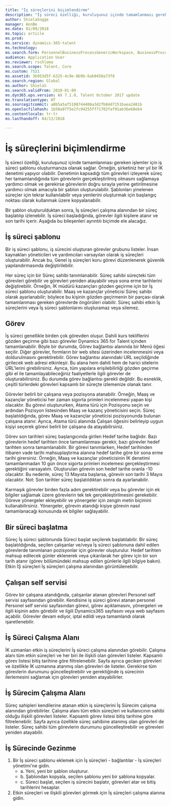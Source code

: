 ```yaml
---
title: "İş süreçlerini biçimlendirme"
description: "İş süreci özelliği, kuruluşunuz içinde tamamlanması gereken işlemler için iş süreci şablonu oluşturmanıza olanak sağlar."
author: ShielaSogge
manager: AnnBe
ms.date: 01/09/2018
ms.topic: article
ms.prod: 
ms.service: dynamics-365-talent
ms.technology: 
ms.search.form: PersonnelBusinessProcessGenericWorkspace, BusinessProcessGenericTemplateListpage, BusinessProcessGenericMyTemplates, BusinessProcessGroupAssignment
audience: Application User
ms.reviewer: rschloma
ms.search.scope: Talent, Core
ms.custom: 7521
ms.assetid: 3b953d5f-6325-4c9e-8b9b-6ab0458a73f8
ms.search.region: Global
ms.author: ShielaS
ms.search.validFrom: 2018-01-09
ms.dyn365.ops.version: AX 7.1.0, Talent October 2017 update
ms.translationtype: HT
ms.sourcegitcommit: a8b5a5af5108744406a3d2fb84d7151baea2481b
ms.openlocfilehash: 1b50a97f5e2fc94255ff71702faf91ab36e68eb4
ms.contentlocale: tr-tr
ms.lasthandoff: 04/13/2018

---
```

# <a name="formalize-business-processes"></a>İş süreçlerini biçimlendirme
İş süreci özelliği, kuruluşunuz içinde tamamlanması gereken işlemler için iş süreci şablonu oluşturmanıza olanak sağlar. Örneğin, şirketiniz her yıl bir İK denetimi yapıyor olabilir. Denetimin kapsadığı tüm görevleri izleyerek süreç her tamamlandığında tüm görevlerin gerçekleştirilmiş olmasını sağlamaya yardımcı olmak ve gerekirse görevlerin doğru sırayla yerine getirilmesine yardımcı olmak amacıyla bir şablon oluşturulabilir. Şablonları yinelenen süreçler için tekrar kullanılabilir veya yenilerini oluşturmak için başlangıç noktası olarak kullanmak üzere kopyalanabilir.

Bir şablon oluşturulduktan sonra, İş süreçleri çalışma alanından bir süreç başlatılıp izlenebilir.  İş süreci başladığında, görevler ilgili kişilere atanır ve son tarihi içerir. Aşağıda bu bileşenleri ayrıntılı biçimde ele alacağız.

## <a name="business-process-template"></a>İş süreci şablonu
Bir iş süreci şablonu, iş sürecini oluşturan görevler grubunu listeler. İnsan kaynakları yöneticileri ve yardımcıları varsayılan olarak iş süreçleri oluşturabilir.  Ancak bu, Genel iş süreçleri koru görevi düzenlenerek güvenlik yapılandırmasında değiştirilebilir.

Her süreç için bir Süreç sahibi tanımlanabilir. Süreç sahibi süreçteki tüm görevleri görebilir ve görevleri yeniden atayabilir veya sona erme tarihlerini değiştirebilir.  Örneğin, İK müdürü kazançları gözden geçirme için bir İş süreci şablonu oluşturabilir.  Maaş ve kazançlar yöneticisi Süreç sahibi olarak ayarlanabilir; böylece bu kişinin gözden geçirmenin bir parçası olarak tamamlanması gereken görevlerde öngörüleri olabilir.  Süreç sahibi etkin İş süreçlerini veya İş süreci şablonlarını oluşturamaz veya silemez.

## <a name="task"></a>Görev
İş süreci genellikle birden çok görevden oluşur. Dahili kurs tekliflerini gözden geçirme gibi bazı görevler Dynamics 365 for Talent içinden tamamlanabilir. Böyle bir durumda, Görev bağlantısı alanında bir Menü öğesi seçilir. Diğer görevler, formların bir web sitesi üzerinden incelenmesini veya doldurulmasını gerektirebilir. Görev bağlantısı alanındaki URL seçildiğinde girilecek web adresi etkinleşir. Bu alana hem dahili hem de harici sitelerin URL'lerini girebilirsiniz. Ayrıca, tüm yapılara erişilebilirliği gözden geçirme gibi el ile tamamlayabileceğiniz faaliyetlerle ilgili görevler de oluşturabilirsiniz. Bu durumda görev bağlantısı gerekli değildir. Bu esneklik, çeşitli türlerdeki görevleri kapsamlı bir süreçte izlemenize olanak tanır.

Görevler belirli bir çalışana veya pozisyona atanabilir. Örneğin, Maaş ve kazançlar yöneticisi her zaman sigorta primleri incelenmesi yapan kişi olacaktır.   Bu görevi oluştururken, Atama türü için Pozisyonu seçin ve ardından Pozisyon listesinden Maaş ve kazanç yöneticisini seçin. Süreç başlatıldığında, görev Maaş ve kazançlar yöneticisi pozisyonunda bulunan çalışana atanır. Ayrıca, Atama türü alanında Çalışan öğesini belirleyip uygun kişiyi seçerek görevi belirli bir çalışana da atayabilirsiniz.

Görev son tarihleri süreç başlangıcında girilen Hedef tarihe bağlıdır. Bazı görevlerin hedef tarihten önce tamamlanması gerekir, bazı görevler hedef tarihten sonra tamamlanabilir.  Bir görevi tanımlarken, Hedef tarihinden itibaren vade tarihi mahsuplaştırma alanına hedef tarihe göre bir sona erme tarihi girersiniz. Örneğin, Maaş ve kazançlar yöneticisinin İK denetimi tamamlanmadan 10 gün önce sigorta primleri incelemesi gerçekleştirmesi gerektiğini varsayalım. Oluşturulan görevin son hedef tarihe oranla -10 olacaktır. Bu nedenle, süreç 13 Mayısta başlarsa, görevin son tarihi 3 Mayıs olacaktır. Not: Son tarihler süreç başlatıldıktan sonra da ayarlanabilir.

Karmaşık görevler birden fazla adım gerektirebilir veya bu görevler için ek bilgiler sağlamak üzere görevlerin tek tek gerçekleştirilmesini gerekebilir. Göreve yönergeler ekleyebilir ve yönergeler için zengin metin biçimini kullanabilirsiniz. Yönergeler, görevin atandığı kişiye görevin nasıl tamamlanacağı konusunda ek bilgiler sağlayabilir.

## <a name="starting-a-process"></a>Bir süreci başlatma
Süreç İş süreci şablonunda Süreci başlat seçilerek başlatılabilir.  Bir süreç başlatıldığında, seçilen çalışanlar ve/veya İş süreci şablonuna dahil edilen görevlerde tanımlanan pozisyonlar için görevler oluşturulur. Hedef tarihten mahsup edilecek günler eklenerek veya çıkarılarak her görev için bir son tarih atanır (görev bölümündeki mahsup edilen günlerle ilgili bilgiye bakın). Etkin İŞ süreçleri İş süreçleri çalışma alanından görüntülenebilir. 

## <a name="employee-self-service"></a>Çalışan self servisi
Görev bir çalışana atandığında, çalışanlar atanan görevleri Personel self servisi sayfasından görebilir. Kendisine iş süreci görevi atanan personel Personel self servisi sayfasından görevi, görev açıklamasını, yönergeleri ve ilgili kişinin adını görebilir ve ilgili Dynamics365 sayfasını veya web sayfasını açabilir. Görevler devam ediyor, iptal edildi veya tamamlandı olarak işaretlenebilir.

## <a name="business-process-workspace"></a>İş Süreci Çalışma Alanı
İK uzmanları etkin iş süreçlerini İş süreci çalışma alanından görebilir. Çalışma alanı tüm etkin süreçleri ve her biri ile ilişkili olan görevleri listeler. Kapsamlı görev listesi bitiş tarihine göre filtrelenebilir. Sayfa ayrıca geciken görevleri ve özellikle İK uzmanına atanmış olan görevleri de listeler. Gerekirse tüm görevlerin durumunu güncelleştirebilir ve gerektiğinde iş sürecinin ilerlemesini sağlamak için görevleri yeniden atayabilirler.

## <a name="my-business-processes-workspace"></a>İş Sürecim Çalışma Alanı
Süreç sahipleri kendilerine atanan etkin iş süreçlerini İş Sürecim çalışma alanından görebilirler. Çalışma alanı tüm etkin süreçleri ve kullanıcının sahibi olduğu ilişkili görevleri listeler.  Kapsamlı görev listesi bitiş tarihine göre filtrelenebilir. Sayfa ayrıca özellikle süreç sahibine atanmış olan görevleri de listeler. Süreç sahibi tüm görevlerin durumunu güncelleştirebilir ve görevleri yeniden atayabilir.

## <a name="navigating-business-processes"></a>İş Sürecinde Gezinme
1. Bir İş süreci şablonu eklemek için İş süreçleri - bağlantılar - İş süreçleri yönetimi'ne gidin.
   - a.   Yeni, yeni bir şablon oluşturur.
   - b.   Şablondan kopyala, seçilen şablonu yeni bir şablona kopyalar.
   - c.   Süreci başlat, seçilen iş sürecini başlatır, görevleri atar ve bitiş tarihlerini hesaplar.  
2. Etkin süreçleri ve ilişkili görevleri görmek için İş süreçleri çalışma alanına gidin.

